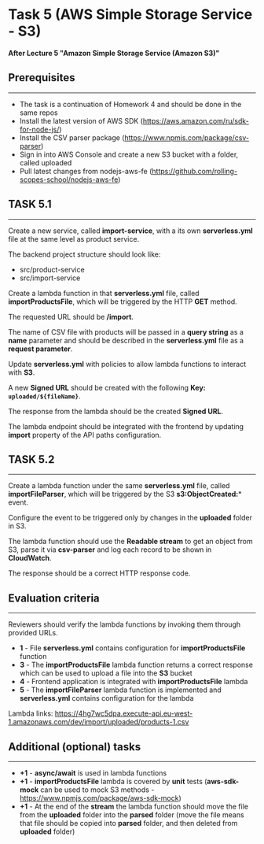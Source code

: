 # Task 5 (AWS Simple Storage Service - S3)

**After Lecture 5 "Amazon Simple Storage Service
(Amazon S3)"**

## Prerequisites
---

- The task is a continuation of Homework 4 and should be done in the same repos
- Install the latest version of AWS SDK (https://aws.amazon.com/ru/sdk-for-node-js/)
- Install the CSV parser package (https://www.npmjs.com/package/csv-parser)
- Sign in into AWS Console and create a new S3 bucket with a folder, called uploaded
- Pull latest changes from nodejs-aws-fe (https://github.com/rolling-scopes-school/nodejs-aws-fe)

## TASK 5.1
---

Create a new service, called **import-service**, with a its own **serverless.yml** file at the same level as product service.

The backend project structure should look like:
- src/product-service
- src/import-service

Create a lambda function in that **serverless.yml** file, called **importProductsFile**, which will be triggered by the HTTP **GET** method.

The requested URL should be **/import**.

The name of CSV file with products will be passed in a **query string** as a **name** parameter and should be described in the **serverless.yml** file as a **request parameter**.

Update **serverless.yml** with policies to allow lambda functions to interact with **S3**.

A new **Signed URL** should be created with the following **Key: `uploaded/${fileName}`**.

The response from the lambda should be the created **Signed URL**.

The lambda endpoint should be integrated with the frontend by updating **import** property of the API paths configuration.

## TASK 5.2
---

Create a lambda function under the same **serverless.yml** file, called **importFileParser**, which will be triggered by the S3 **s3:ObjectCreated:*** event.

Configure the event to be triggered only by changes in the **uploaded** folder in S3.

The lambda function should use the **Readable stream** to get an object from S3, parse it via **csv-parser** and log each record to be shown in **CloudWatch**.

The response should be a correct HTTP response code.

## Evaluation criteria
---

Reviewers should verify the lambda functions by invoking them through provided URLs.

- **1** - File **serverless.yml** contains configuration for **importProductsFile** function
- **3** - The **importProductsFile** lambda function returns a correct response which can be used to upload a file into the **S3** bucket
- **4** - Frontend application is integrated with **importProductsFile** lambda
- **5** - The **importFileParser** lambda function is implemented and **serverless.yml** contains configuration for the lambda

Lambda links: https://4hg7wc5dpa.execute-api.eu-west-1.amazonaws.com/dev/import/uploaded/products-1.csv

## Additional (optional) tasks
---

- **+1** - **async/await** is used in lambda functions
- **+1** - **importProductsFile** lambda is covered by **unit** tests (**aws-sdk-mock** can be used to mock S3 methods - https://www.npmjs.com/package/aws-sdk-mock)
- **+1** - At the end of the **stream** the lambda function should move the file from the **uploaded** folder into the **parsed** folder (move the file means that file should be copied into **parsed** folder, and then deleted from **uploaded** folder)

